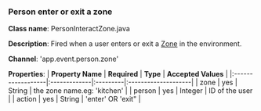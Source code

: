 ### Person enter or exit a zone ###

**Class name**: PersonInteractZone.java

**Description**: Fired when a user enters or exit a [Zone](Zone.md) in the environment.

**Channel**: 'app.event.person.zone'

**Properties**:
| **Property Name** | **Required** | **Type** | **Accepted Values** |
|:------------------|:-------------|:---------|:--------------------|
| zone | yes | String | the zone name.eg: 'kitchen' |
| person | yes | Integer | ID of the user |
| action | yes | String | 'enter' OR 'exit" |